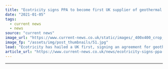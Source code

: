 ```yaml
---
title: "Ecotricity signs PPA to become first UK supplier of geothermal electricity"
date: "2021-01-05"
tags: 
  - current news
  - news
source: "current news"
image_url: "https://www.current-news.co.uk/static/images/_400x400_crop_center-center/United-Downs-geothermal-site-credit-Geothermal-Engineering.jpg"
image_fp: "/assets/img/post_thumbnails/51.jpg"
lead: "​Ecotricity has hailed a UK first, signing an agreement for geothermal power with Geothermal Engineering."
article_url: "https://www.current-news.co.uk/news/ecotricity-signs-ppa-to-become-first-uk-supplier-of-geothermal-electricity?utm_source=rss-feeds&utm_medium=rss&utm_campaign=rss"
---
```


---
